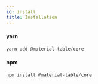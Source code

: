 ```yaml
---
id: install
title: Installation
---
```


#### yarn

```javascript
yarn add @material-table/core
```

#### npm

```javascript
npm install @material-table/core
```


